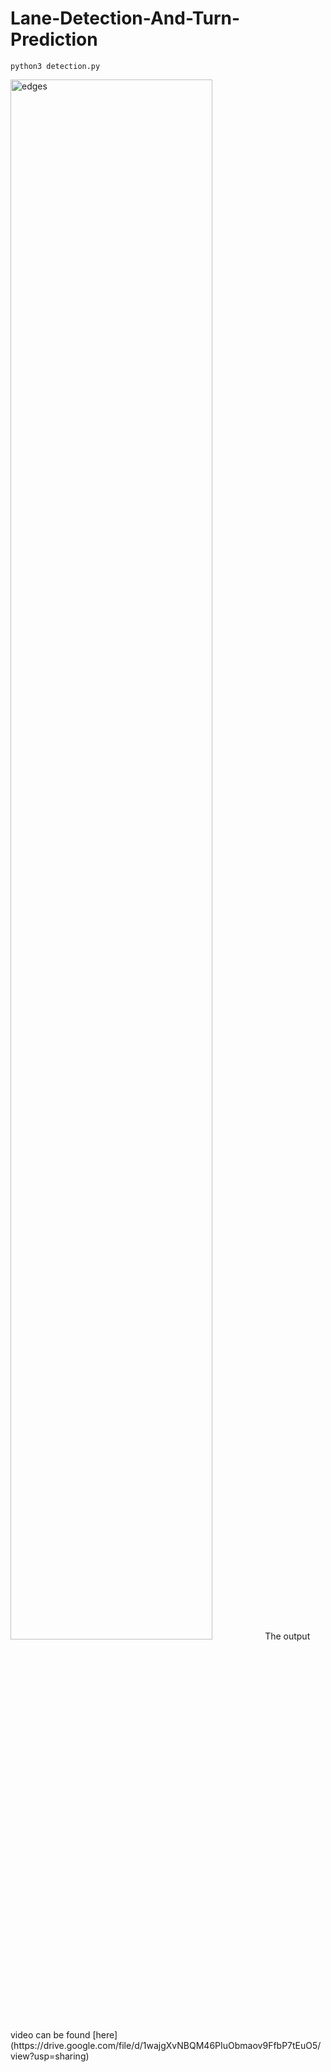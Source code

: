 # Lane-Detection-And-Turn-Prediction

    python3 detection.py
    
<img  alt="edges"  src="results/detection.gif"  width="80%" />
The output video can be found [here](https://drive.google.com/file/d/1wajgXvNBQM46PIuObmaov9FfbP7tEuO5/view?usp=sharing)

